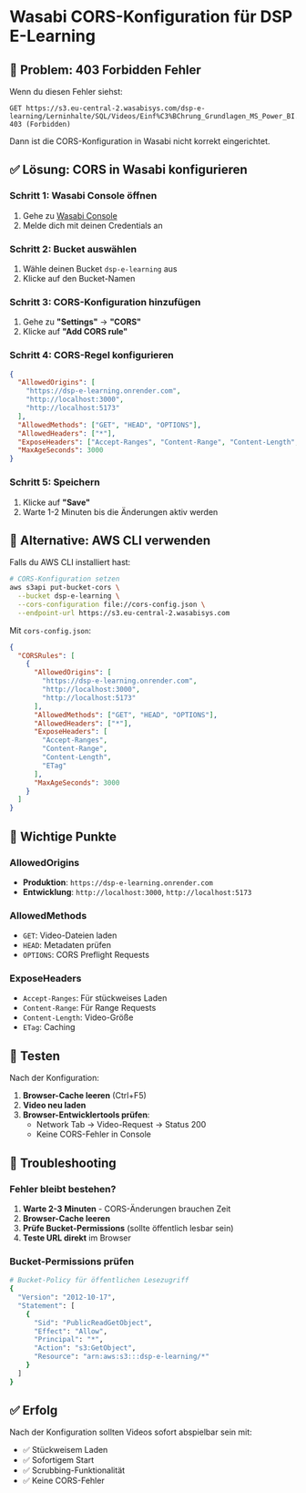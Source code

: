# Wasabi CORS-Konfiguration für DSP E-Learning

## 🚨 Problem: 403 Forbidden Fehler

Wenn du diesen Fehler siehst:

```
GET https://s3.eu-central-2.wasabisys.com/dsp-e-learning/Lerninhalte/SQL/Videos/Einf%C3%BChrung_Grundlagen_MS_Power_BI.mp4 403 (Forbidden)
```

Dann ist die CORS-Konfiguration in Wasabi nicht korrekt eingerichtet.

## ✅ Lösung: CORS in Wasabi konfigurieren

### Schritt 1: Wasabi Console öffnen

1. Gehe zu [Wasabi Console](https://console.wasabisys.com/)
2. Melde dich mit deinen Credentials an

### Schritt 2: Bucket auswählen

1. Wähle deinen Bucket `dsp-e-learning` aus
2. Klicke auf den Bucket-Namen

### Schritt 3: CORS-Konfiguration hinzufügen

1. Gehe zu **"Settings"** → **"CORS"**
2. Klicke auf **"Add CORS rule"**

### Schritt 4: CORS-Regel konfigurieren

```json
{
  "AllowedOrigins": [
    "https://dsp-e-learning.onrender.com",
    "http://localhost:3000",
    "http://localhost:5173"
  ],
  "AllowedMethods": ["GET", "HEAD", "OPTIONS"],
  "AllowedHeaders": ["*"],
  "ExposeHeaders": ["Accept-Ranges", "Content-Range", "Content-Length", "ETag"],
  "MaxAgeSeconds": 3000
}
```

### Schritt 5: Speichern

1. Klicke auf **"Save"**
2. Warte 1-2 Minuten bis die Änderungen aktiv werden

## 🔧 Alternative: AWS CLI verwenden

Falls du AWS CLI installiert hast:

```bash
# CORS-Konfiguration setzen
aws s3api put-bucket-cors \
  --bucket dsp-e-learning \
  --cors-configuration file://cors-config.json \
  --endpoint-url https://s3.eu-central-2.wasabisys.com
```

Mit `cors-config.json`:

```json
{
  "CORSRules": [
    {
      "AllowedOrigins": [
        "https://dsp-e-learning.onrender.com",
        "http://localhost:3000",
        "http://localhost:5173"
      ],
      "AllowedMethods": ["GET", "HEAD", "OPTIONS"],
      "AllowedHeaders": ["*"],
      "ExposeHeaders": [
        "Accept-Ranges",
        "Content-Range",
        "Content-Length",
        "ETag"
      ],
      "MaxAgeSeconds": 3000
    }
  ]
}
```

## 🎯 Wichtige Punkte

### AllowedOrigins

- **Produktion**: `https://dsp-e-learning.onrender.com`
- **Entwicklung**: `http://localhost:3000`, `http://localhost:5173`

### AllowedMethods

- `GET`: Video-Dateien laden
- `HEAD`: Metadaten prüfen
- `OPTIONS`: CORS Preflight Requests

### ExposeHeaders

- `Accept-Ranges`: Für stückweises Laden
- `Content-Range`: Für Range Requests
- `Content-Length`: Video-Größe
- `ETag`: Caching

## 🧪 Testen

Nach der Konfiguration:

1. **Browser-Cache leeren** (Ctrl+F5)
2. **Video neu laden**
3. **Browser-Entwicklertools prüfen**:
   - Network Tab → Video-Request → Status 200
   - Keine CORS-Fehler in Console

## 🚨 Troubleshooting

### Fehler bleibt bestehen?

1. **Warte 2-3 Minuten** - CORS-Änderungen brauchen Zeit
2. **Browser-Cache leeren**
3. **Prüfe Bucket-Permissions** (sollte öffentlich lesbar sein)
4. **Teste URL direkt** im Browser

### Bucket-Permissions prüfen

```bash
# Bucket-Policy für öffentlichen Lesezugriff
{
  "Version": "2012-10-17",
  "Statement": [
    {
      "Sid": "PublicReadGetObject",
      "Effect": "Allow",
      "Principal": "*",
      "Action": "s3:GetObject",
      "Resource": "arn:aws:s3:::dsp-e-learning/*"
    }
  ]
}
```

## ✅ Erfolg

Nach der Konfiguration sollten Videos sofort abspielbar sein mit:

- ✅ Stückweisem Laden
- ✅ Sofortigem Start
- ✅ Scrubbing-Funktionalität
- ✅ Keine CORS-Fehler
